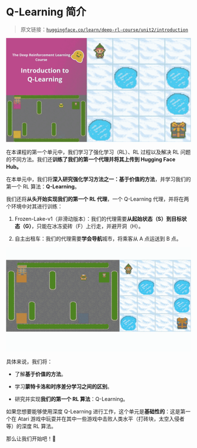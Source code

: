 # Q-Learning 简介

> 原文链接：[`huggingface.co/learn/deep-rl-course/unit2/introduction`](https://huggingface.co/learn/deep-rl-course/unit2/introduction)

![单元 2 缩略图](img/0b9bbdbce6b297349ae6de9075b71340.png)

在本课程的第一个单元中，我们学习了强化学习（RL）、RL 过程以及解决 RL 问题的不同方法。我们还**训练了我们的第一个代理并将其上传到 Hugging Face Hub。**

在本单元中，我们将**深入研究强化学习方法之一：基于价值的方法**，并学习我们的第一个 RL 算法：**Q-Learning**。

我们还将**从头开始实现我们的第一个 RL 代理**，一个 Q-Learning 代理，并将在两个环境中对其进行训练：

1.  Frozen-Lake-v1（非滑动版本）：我们的代理需要**从起始状态（S）到目标状态（G）**，只能在冰冻瓷砖（F）上行走，并避开洞（H）。

1.  自主出租车：我们的代理需要**学会导航**城市，将乘客从 A 点运送到 B 点。

![环境](img/10f0816329e6557bfe5cfedcbbc9c8e0.png)

具体来说，我们将：

+   了解**基于价值的方法**。

+   学习**蒙特卡洛和时序差分学习之间的区别**。

+   研究并实现**我们的第一个 RL 算法**：Q-Learning。

如果您想要能够使用深度 Q-Learning 进行工作，这个单元是**基础性的**：这是第一个在 Atari 游戏中玩耍并在其中一些游戏中击败人类水平（打砖块，太空入侵者等）的深度 RL 算法。

那么让我们开始吧！🚀
